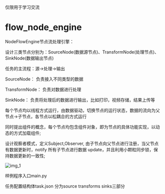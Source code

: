 仅限用于学习交流

# flow_node_engine

NodeFlowEngine节点流处理引擎：

设计三类节点分别为：SourceNode(数据源节点)、TransformNode(处理节点)、SinkNode(数据输出节点)

任务的主流程：源->处理->输出

SourceNode：     负责接入不同类型的数据

TransformNode：  负责对数据进行处理

SinkNode：       负责将处理后的数据进行输出，比如打印，视频存储，结果上传等

每个节点均以线程方式运行，由数据驱动，切换节点的运行状态，数据的流向为父节点->子节点，各节点以松耦合的方式运行

同时提出组件的概念，每个节点均包含组件对象，即为节点的具体功能实现，以动态的方式加载组件;

设计观察者模式，定义Subject,Observer, 由子节点向父节点进行注册，当父节点有数据更新时，notify 所有子节点进行数据 update，并且利用小颗粒同步锁，保持数据更新的一致性; 

![img_1](https://user-images.githubusercontent.com/35550265/212549444-13e06a0c-ed7f-4718-8a68-6642bd49c43f.png)


样例程序入口main.py 

任务配置结构体task.json 分为source transforms sinks三部分








